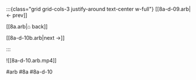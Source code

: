 :::{class="grid grid-cols-3 justify-around text-center w-full"}
[[8a-d-09.arb|← prev]]

[[8a.arb|⌂ back]]

[[8a-d-10b.arb|next →]]

:::

![[8a-d-10.arb.mp4]]

#arb #8a #8a-d-10

